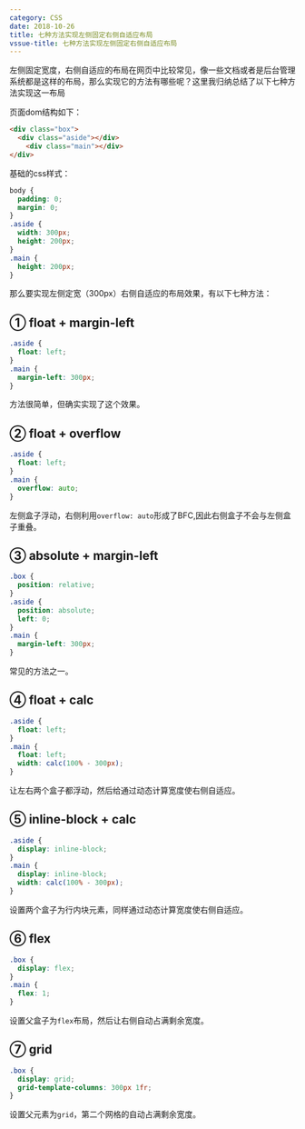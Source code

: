 ```yaml
---
category: CSS
date: 2018-10-26
title: 七种方法实现左侧固定右侧自适应布局
vssue-title: 七种方法实现左侧固定右侧自适应布局
---
```


左侧固定宽度，右侧自适应的布局在网页中比较常见，像一些文档或者是后台管理系统都是这样的布局，那么实现它的方法有哪些呢？这里我归纳总结了以下七种方法实现这一布局

<!-- more -->

页面dom结构如下：

```html
<div class="box">
  <div class="aside"></div>
	<div class="main"></div>
</div>
```

基础的css样式：

```css
body {
  padding: 0;
  margin: 0;
}
.aside {
  width: 300px;
  height: 200px;
}
.main {
  height: 200px;
}
```

那么要实现左侧定宽（300px）右侧自适应的布局效果，有以下七种方法：

## ① float + margin-left

```css
.aside {
  float: left;
}
.main {
  margin-left: 300px;
}
```

方法很简单，但确实实现了这个效果。

## ② float + overflow

```css
.aside {
  float: left;
}
.main {
  overflow: auto;
}
```

左侧盒子浮动，右侧利用`overflow: auto`形成了BFC,因此右侧盒子不会与左侧盒子重叠。

## ③ absolute + margin-left

```css
.box {
  position: relative;
}
.aside {
  position: absolute;
  left: 0;
}
.main {
  margin-left: 300px;
}
```

常见的方法之一。

## ④ float + calc

```css
.aside {
  float: left;
}
.main {
  float: left;
  width: calc(100% - 300px);
}
```

让左右两个盒子都浮动，然后给通过动态计算宽度使右侧自适应。

## ⑤ inline-block + calc

```css
.aside {
  display: inline-block;
}
.main {
  display: inline-block;
  width: calc(100% - 300px);
}
```

设置两个盒子为行内块元素，同样通过动态计算宽度使右侧自适应。

## ⑥ flex

```css
.box {
  display: flex;
}
.main {
  flex: 1;
}
```

设置父盒子为`flex`布局，然后让右侧自动占满剩余宽度。

## ⑦ grid

```css
.box {
  display: grid;
  grid-template-columns: 300px 1fr;
}
```

设置父元素为`grid`，第二个网格的自动占满剩余宽度。
